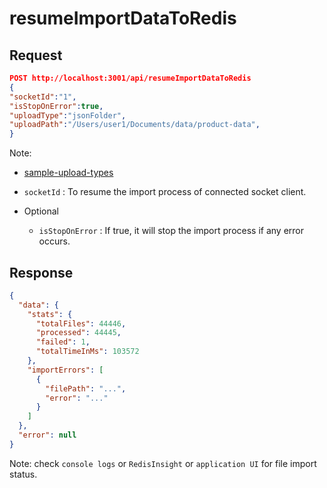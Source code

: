 # resumeImportDataToRedis

## Request

```json
POST http://localhost:3001/api/resumeImportDataToRedis
{
"socketId":"1",
"isStopOnError":true,
"uploadType":"jsonFolder",
"uploadPath":"/Users/user1/Documents/data/product-data",
}
```

Note:

- [sample-upload-types](./sample-upload-types.md)
- `socketId` : To resume the import process of connected socket client.

- Optional
  - `isStopOnError` : If true, it will stop the import process if any error occurs.

## Response

```json
{
  "data": {
    "stats": {
      "totalFiles": 44446,
      "processed": 44445,
      "failed": 1,
      "totalTimeInMs": 103572
    },
    "importErrors": [
      {
        "filePath": "...",
        "error": "..."
      }
    ]
  },
  "error": null
}
```

Note: check `console logs` or `RedisInsight` or `application UI` for file import status.
